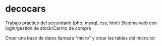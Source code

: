 # decocars
Trabajo practico del secundario (php, mysql, css, html)
Sistema web con login/gestion de stock/Carrito de compra

Crear una base de datos llamada "micro"
y crear las tablas del micro.txt
